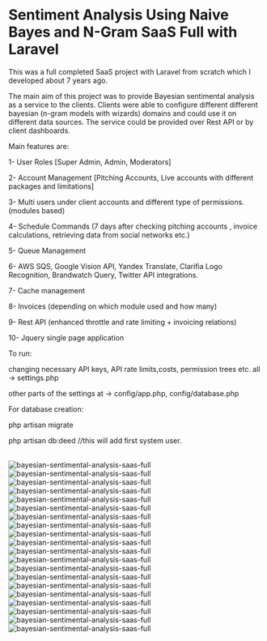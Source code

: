 # Sentiment Analysis Using Naive Bayes and N-Gram SaaS Full with Laravel

This was a full completed SaaS project with Laravel from scratch which I developed about 7 years ago.

The main aim of this project was to provide Bayesian sentimental analysis as a service to the clients. 
Clients were able to configure different different bayesian (n-gram models with wizards) domains and could use it on different data sources. 
The service could be provided over Rest API or by client dashboards.

Main features are:

1- User Roles [Super Admin, Admin, Moderators]

2- Account Management [Pitching Accounts, Live accounts with different packages and limitations]

3- Multi users under client accounts and different type of permissions. (modules based)

4- Schedule Commands (7 days after checking pitching accounts , invoice calculations, retrieving data from social networks etc.)

5- Queue Management

6- AWS SQS, Google Vision API, Yandex Translate, Clarifia Logo Recognition, Brandwatch Query, Twitter API integrations.

7- Cache management

8- Invoices (depending on which module used and how many)

9- Rest API (enhanced throttle and rate limiting + invoicing relations)

10- Jquery single page application 



To run:

changing necessary API keys, API rate limits,costs, permission trees etc. all -> settings.php

other parts of the settings at -> config/app.php, config/database.php

For database creation:

php artisan migrate

php artisan db:deed //this will add first system user.


<br>
<img src="ss/1r.JPG" title="bayesian-sentimental-analysis-saas-full">
<br>
<img src="ss/2.JPG" title="bayesian-sentimental-analysis-saas-full">
<br>
<img src="ss/3.JPG" title="bayesian-sentimental-analysis-saas-full">
<br>
<img src="ss/4.JPG" title="bayesian-sentimental-analysis-saas-full">
<br>
<img src="ss/5.JPG" title="bayesian-sentimental-analysis-saas-full">
<br>
<img src="ss/6.JPG" title="bayesian-sentimental-analysis-saas-full">
<br>
<img src="ss/7.JPG" title="bayesian-sentimental-analysis-saas-full">
<br>
<img src="ss/8.JPG" title="bayesian-sentimental-analysis-saas-full">
<br>
<img src="ss/9.JPG" title="bayesian-sentimental-analysis-saas-full">
<br>
<img src="ss/10.JPG" title="bayesian-sentimental-analysis-saas-full">
<br>
<img src="ss/11.JPG" title="bayesian-sentimental-analysis-saas-full">
<br>
<img src="ss/12.JPG" title="bayesian-sentimental-analysis-saas-full">
<br>
<img src="ss/13.JPG" title="bayesian-sentimental-analysis-saas-full">
<br>
<img src="ss/14.JPG" title="bayesian-sentimental-analysis-saas-full">
<br>
<img src="ss/15.JPG" title="bayesian-sentimental-analysis-saas-full">
<br>
<img src="ss/16.JPG" title="bayesian-sentimental-analysis-saas-full">
<br>
<img src="ss/17.JPG" title="bayesian-sentimental-analysis-saas-full">
<br>
<img src="ss/18.JPG" title="bayesian-sentimental-analysis-saas-full">
<br>
<img src="ss/19.JPG" title="bayesian-sentimental-analysis-saas-full">
<br>
<img src="ss/20.JPG" title="bayesian-sentimental-analysis-saas-full">

